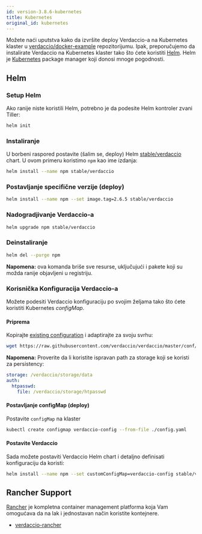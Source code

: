 ```yaml
---
id: version-3.8.6-kubernetes
title: Kubernetes
original_id: kubernetes
---
```


 Možete naći uputstva kako da izvršite deploy Verdaccio-a na Kubernetes klaster u [verdaccio/docker-example](https://github.com/verdaccio/docker-examples/tree/master/kubernetes-example) repozitorijumu. Ipak, preporučujemo da instalirate Verdaccio na Kubernetes klaster tako što ćete koristiti [Helm](https://helm.sh). Helm je [Kubernetes](https://kubernetes.io) package manager koji donosi mnoge pogodnosti.

## Helm

### Setup Helm

Ako ranije niste koristili Helm, potrebno je da podesite Helm kontroler zvani Tiller:

```bash
helm init
```

### Instaliranje

U borbeni raspored postavite (šalim se, deploy) Helm [stable/verdaccio](https://github.com/kubernetes/charts/tree/master/stable/verdaccio) chart. U ovom primeru koristimo `npm` kao ime izdanja:

```bash
helm install --name npm stable/verdaccio
```

### Postavljanje specifične verzije (deploy)

```bash
helm install --name npm --set image.tag=2.6.5 stable/verdaccio
```

### Nadogradjivanje Verdaccio-a

```bash
helm upgrade npm stable/verdaccio
```

### Deinstaliranje

```bash
helm del --purge npm
```

**Napomena:** ova komanda briše sve resurse, uključujući i pakete koji su možda ranije objavljeni u registriju.

### Korisnička Konfiguracija Verdaccio-a

Možete podesiti Verdaccio konfiguraciju po svojim željama tako što ćete koristiti Kubernetes *configMap*.

#### Priprema

Kopirajte [existing configuration](https://github.com/verdaccio/verdaccio/blob/master/conf/full.yaml) i adaptirajte za svoju svrhu:

```bash
wget https://raw.githubusercontent.com/verdaccio/verdaccio/master/conf/full.yaml -O config.yaml
```

**Napomena:** Proverite da li koristite ispravan path za storage koji se koristi za persistency:

```yaml
storage: /verdaccio/storage/data
auth:
  htpasswd:
    file: /verdaccio/storage/htpasswd
```

#### Postavljanje configMap (deploy)

Postavite `configMap` na klaster

```bash
kubectl create configmap verdaccio-config --from-file ./config.yaml
```

#### Postavite Verdaccio

Sada možete postaviti Verdaccio Helm chart i detaljno definisati konfiguraciju da koristi:

```bash
helm install --name npm --set customConfigMap=verdaccio-config stable/verdaccio
```

## Rancher Support

[Rancher](http://rancher.com/) je kompletna container management platforma koja Vam omogućava da na lak i jednostavan način koristite kontejnere.

* [verdaccio-rancher](https://github.com/lgaticaq/verdaccio-rancher)